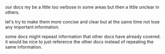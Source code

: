 our docs my be a little too verbose in some areas but then a little unclear in others.

let's try to make them more concise and clear but at the same time not lose any important information.

some docs might repeast information that other docs have already covered. it would be nice to just reference the other docs instead of repeating the same information.
